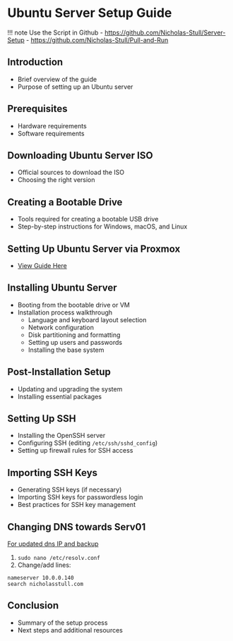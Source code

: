 # Ubuntu Server Setup Guide


!!! note
	Use the Script in Github
	- https://github.com/Nicholas-Stull/Server-Setup
	- https://github.com/Nicholas-Stull/Pull-and-Run

## Introduction
- Brief overview of the guide
- Purpose of setting up an Ubuntu server

## Prerequisites
- Hardware requirements
- Software requirements

## Downloading Ubuntu Server ISO
- Official sources to download the ISO
- Choosing the right version

## Creating a Bootable Drive
- Tools required for creating a bootable USB drive
- Step-by-step instructions for Windows, macOS, and Linux

## Setting Up Ubuntu Server via Proxmox
- [ View Guide Here](Prox-VM-Setup-Guide.md)

## Installing Ubuntu Server
- Booting from the bootable drive or VM
- Installation process walkthrough
  - Language and keyboard layout selection
  - Network configuration
  - Disk partitioning and formatting
  - Setting up users and passwords
  - Installing the base system

## Post-Installation Setup
- Updating and upgrading the system
- Installing essential packages

## Setting Up SSH
- Installing the OpenSSH server
- Configuring SSH (editing `/etc/ssh/sshd_config`)
- Setting up firewall rules for SSH access

## Importing SSH Keys
- Generating SSH keys (if necessary)
- Importing SSH keys for passwordless login
- Best practices for SSH key management

## Changing DNS towards Serv01
[For updated dns IP and backup](DNS.md)
1. ``` sudo nano /etc/resolv.conf ```
2. Change/add lines:
  ``` nano
  nameserver 10.0.0.140
  search nicholasstull.com
  ```

## Conclusion
- Summary of the setup process
- Next steps and additional resources